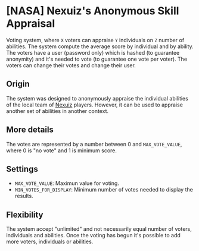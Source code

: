 [NASA] Nexuiz's Anonymous Skill Appraisal
=========================================

Voting system, where `X` voters can appraise `Y` individuals on `Z` number of abilities.
The system compute the average score by individual and by ability.
The voters have a user (password only) which is hashed (to guarantee anonymity) and it's needed to vote (to guarantee one vote per voter).
The voters can change their votes and change their user.

## Origin
The system was designed to anonymously appraise the individual abilities of the local team of [Nexuiz](http://www.alientrap.org/games/nexuiz) players. However, it can be used to appraise another set of abilities in another context.

## More details
The votes are represented by a number between 0 and `MAX_VOTE_VALUE`, where 0 is "no vote" and 1 is minimum score.

## Settings
* `MAX_VOTE_VALUE`: Maximun value for voting.
* `MIN_VOTES_FOR_DISPLAY`: Minimum number of votes needed to display the results.

## Flexibility
The system accept "unlimited" and not necessarily equal number of voters, individuals and abilities. Once the voting has begun it's possible to add more voters, individuals or abilities.